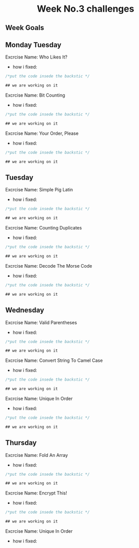 <h1 align="center">Week No.3 challenges</h1>

<h2>Week Goals</h2>

## Monday Tuesday


Excrcise Name: Who Likes It?
- how i fixed:

```javascript Exercise No. 1
/*put the code insede the backstic */

## we are working on it

```

Excrcise Name: Bit Counting 
- how i fixed:

```javascript Exercise No. 2
/*put the code insede the backstic */

## we are working on it

```

Excrcise Name: Your Order, Please
- how i fixed:

```javascript Exercise No. 3
/*put the code insede the backstic */

## we are working on it
```

## Tuesday

Excrcise Name: Simple Pig Latin 
- how i fixed:

```javascript Exercise No. 1
/*put the code insede the backstic */

## we are working on it

```

Excrcise Name: Counting Duplicates
- how i fixed:

```javascript Exercise No. 2
/*put the code insede the backstic */

## we are working on it

```

Excrcise Name: Decode The Morse Code
- how i fixed:

```javascript Exercise No. 3
/*put the code insede the backstic */

## we are working on it

```

## Wednesday

Excrcise Name: Valid Parentheses 
- how i fixed:

```javascript Exercise No. 1
/*put the code insede the backstic */

## we are working on it

```

Excrcise Name: Convert String To Camel Case
- how i fixed:

```javascript Exercise No. 2
/*put the code insede the backstic */

## we are working on it

```

Excrcise Name: Unique In Order
- how i fixed:

```javascript Exercise No. 3
/*put the code insede the backstic */

## we are working on it

```

## Thursday

Excrcise Name: Fold An Array
- how i fixed:

```javascript Exercise No. 1
/*put the code insede the backstic */

## we are working on it

```

Excrcise Name: Encrypt This! 
- how i fixed:

```javascript Exercise No. 2
/*put the code insede the backstic */

## we are working on it

```

Excrcise Name: Unique In Order
- how i fixed: